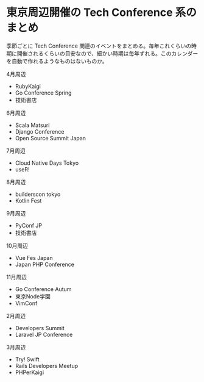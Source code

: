 # 東京周辺開催の Tech Conference 系のまとめ

季節ごとに Tech Conference 関連のイベントをまとめる。毎年これくらいの時期に開催されるくらいの目安なので、細かい時期は毎年ずれる。このカレンダーを自動で作れるようなものはないものか。

4月周辺
- RubyKaigi
- Go Conference Spring
- 技術書店


6月周辺
- Scala Matsuri
- Django Conference
- Open Source Summit Japan


7月周辺
- Cloud Native Days Tokyo
- useR!


8月周辺
- builderscon tokyo
- Kotlin Fest


9月周辺
- PyConf JP
- 技術書店


10月周辺
- Vue Fes Japan
- Japan PHP Conference


11月周辺
- Go Conference Autum
- 東京Node学園
- VimConf


2月周辺
- Developers Summit
- Laravel JP Conference


3月周辺
- Try! Swift
- Rails Developers Meetup
- PHPerKaigi
